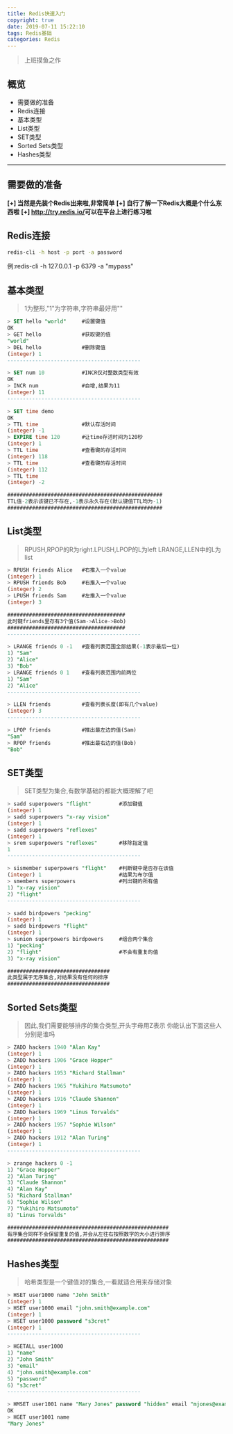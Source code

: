 ```yaml
---
title: Redis快速入门
copyright: true
date: 2019-07-11 15:22:10
tags: Redis基础
categories: Redis
---
```

>上班摸鱼之作

## 概览

* 需要做的准备
* Redis连接
* 基本类型
* List类型
* SET类型
* Sorted Sets类型
* Hashes类型

***
<!-- more -->

## 需要做的准备

**[+] 当然是先装个Redis出来啦,非常简单**
**[+] 自行了解一下Redis大概是个什么东西啦**
**[+] <http://try.redis.io/>可以在平台上进行练习啦**

## Redis连接

```sh
redis-cli -h host -p port -a password
```

例:redis-cli -h 127.0.0.1 -p 6379 -a "mypass"

## 基本类型

>1为整形,"1"为字符串,字符串最好用""

```sql
> SET hello "world"     #设置键值
OK
> GET hello             #获取键的值
"world"
> DEL hello             #删除键值
(integer) 1
-------------------------------------------

> SET num 10            #INCR仅对整数类型有效
OK
> INCR num              #自增,结果为11
(integer) 11
-------------------------------------------

> SET time demo
OK
> TTL time              #默认存活时间
(integer) -1
> EXPIRE time 120       #让time存活时间为120秒
(integer) 1
> TTL time              #查看键的存活时间
(integer) 118
> TTL time              #查看键的存活时间
(integer) 112
> TTL time
(integer) -2

##################################################
TTL值-2表示该键已不存在,-1表示永久存在(默认键值TTL均为-1)
##################################################
```

## List类型

>RPUSH,RPOP的R为right.LPUSH,LPOP的L为left
>LRANGE,LLEN中的L为list

```sql
> RPUSH friends Alice   #右推入一个value
(integer) 1
> RPUSH friends Bob     #右推入一个value
(integer) 2
> LPUSH friends Sam     #左推入一个value
(integer) 3

######################################
此时键friends里存有3个值(Sam->Alice->Bob)
######################################
-------------------------------------------

> LRANGE friends 0 -1   #查看列表范围全部结果(-1表示最后一位)
1) "Sam"
2) "Alice"
3) "Bob"
> LRANGE friends 0 1    #查看列表范围内前两位
1) "Sam"
2) "Alice"
-------------------------------------------

> LLEN friends          #查看列表长度(即有几个value)
(integer) 3
-------------------------------------------

> LPOP friends          #推出最左边的值(Sam)
"Sam"
> RPOP friends          #推出最右边的值(Bob)
"Bob"
```

## SET类型

>SET类型为集合,有数学基础的都能大概理解了吧

```sql
> sadd superpowers "flight"         #添加键值
(integer) 1
> sadd superpowers "x-ray vision"
(integer) 1
> sadd superpowers "reflexes"
(integer) 1
> srem superpowers "reflexes"       #移除指定值
1
-------------------------------------------

> sismember superpowers "flight"    #判断键中是否存在该值
(integer) 1                         #结果为布尔值
> smembers superpowers              #列出键的所有值
1) "x-ray vision"
2) "flight"
-------------------------------------------

> sadd birdpowers "pecking"
(integer) 1
> sadd birdpowers "flight"
(integer) 1
> sunion superpowers birdpowers     #组合两个集合
1) "pecking"
2) "flight"                         #不会有重复的值
3) "x-ray vision"

#################################
此类型属于无序集合,对结果没有任何的排序
#################################
```

## Sorted Sets类型

>因此,我们需要能够排序的集合类型,开头字母用Z表示
>你能认出下面这些人分别是谁吗

```sql
> ZADD hackers 1940 "Alan Kay"
(integer) 1
> ZADD hackers 1906 "Grace Hopper"
(integer) 1
> ZADD hackers 1953 "Richard Stallman"
(integer) 1
> ZADD hackers 1965 "Yukihiro Matsumoto"
(integer) 1
> ZADD hackers 1916 "Claude Shannon"
(integer) 1
> ZADD hackers 1969 "Linus Torvalds"
(integer) 1
> ZADD hackers 1957 "Sophie Wilson"
(integer) 1
> ZADD hackers 1912 "Alan Turing"
(integer) 1
-------------------------------------------

> zrange hackers 0 -1
1) "Grace Hopper"
2) "Alan Turing"
3) "Claude Shannon"
4) "Alan Kay"
5) "Richard Stallman"
6) "Sophie Wilson"
7) "Yukihiro Matsumoto"
8) "Linus Torvalds"

####################################################
有序集合同样不会保留重复的值,并会从左往右按照数字的大小进行排序
####################################################
```

## Hashes类型

>哈希类型是一个键值对的集合,一看就适合用来存储对象

```sql
> HSET user1000 name "John Smith"
(integer) 1
> HSET user1000 email "john.smith@example.com"
(integer) 1
> HSET user1000 password "s3cret"
(integer) 1
-------------------------------------------

> HGETALL user1000
1) "name"
2) "John Smith"
3) "email"
4) "john.smith@example.com"
5) "password"
6) "s3cret"
-------------------------------------------

> HMSET user1001 name "Mary Jones" password "hidden" email "mjones@example.com"
OK
> HGET user1001 name
"Mary Jones"
```
